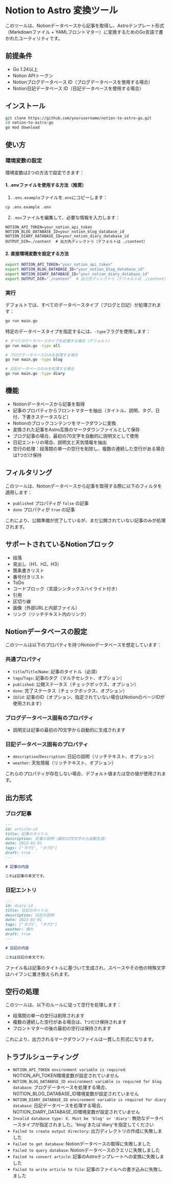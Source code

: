 # Notion to Astro 変換ツール

このツールは、Notionデータベースから記事を取得し、Astroテンプレート形式（Markdownファイル + YAMLフロントマター）に変換するためのGo言語で書かれたユーティリティです。

## 前提条件

- Go 1.24以上
- Notion APIトークン
- Notionブログデータベース ID（ブログデータベースを使用する場合）
- Notion日記データベース ID（日記データベースを使用する場合）

## インストール

```bash
git clone https://github.com/yourusername/notion-to-astro-go.git
cd notion-to-astro-go
go mod download
```

## 使い方

### 環境変数の設定

環境変数は2つの方法で設定できます：

#### 1. .envファイルを使用する方法（推奨）

1. `.env.example`ファイルを`.env`にコピーします：

```bash
cp .env.example .env
```

2. `.env`ファイルを編集して、必要な情報を入力します：

```
NOTION_API_TOKEN=your_notion_api_token
NOTION_BLOG_DATABASE_ID=your_notion_blog_database_id
NOTION_DIARY_DATABASE_ID=your_notion_diary_database_id
OUTPUT_DIR=./content  # 出力先ディレクトリ（デフォルトは ./content）
```

#### 2. 直接環境変数を設定する方法

```bash
export NOTION_API_TOKEN="your_notion_api_token"
export NOTION_BLOG_DATABASE_ID="your_notion_blog_database_id"
export NOTION_DIARY_DATABASE_ID="your_notion_diary_database_id"
export OUTPUT_DIR="./content"  # 出力先ディレクトリ（デフォルトは ./content）
```

### 実行

デフォルトでは、すべてのデータベースタイプ（ブログと日記）が処理されます：

```bash
go run main.go
```

特定のデータベースタイプを指定するには、`-type`フラグを使用します：

```bash
# すべてのデータベースタイプを処理する場合（デフォルト）
go run main.go -type all

# ブログデータベースのみを処理する場合
go run main.go -type blog

# 日記データベースのみを処理する場合
go run main.go -type diary
```

## 機能

- Notionデータベースから記事を取得
- 記事のプロパティからフロントマターを抽出（タイトル、説明、タグ、日付、下書きステータスなど）
- Notionのブロックコンテンツをマークダウンに変換
- 変換された記事をAstro互換のマークダウンファイルとして保存
- ブログ記事の場合、最初の70文字を自動的に説明文として使用
- 日記エントリの場合、説明文と天気情報を抽出
- 空行の処理：段落間の単一の空行を削除し、複数の連続した空行がある場合は1つだけ保持

## フィルタリング

このツールは、Notionデータベースから記事を取得する際に以下のフィルタを適用します：

- `published` プロパティが `false` の記事
- `done` プロパティが `true` の記事

これにより、公開準備が完了しているが、まだ公開されていない記事のみが処理されます。

## サポートされているNotionブロック

- 段落
- 見出し（H1、H2、H3）
- 箇条書きリスト
- 番号付きリスト
- ToDo
- コードブロック（言語シンタックスハイライト付き）
- 引用
- 区切り線
- 画像（外部URLと内部ファイル）
- リンク（リッチテキスト内のリンク）

## Notionデータベースの設定

このツールは以下のプロパティを持つNotionデータベースを想定しています：

### 共通プロパティ
- `title`/`Title`/`Name`: 記事のタイトル（必須）
- `tags`/`Tags`: 記事のタグ（マルチセレクト、オプション）
- `published`: 公開ステータス（チェックボックス、オプション）
- `done`: 完了ステータス（チェックボックス、オプション）
- `ID`/`id`: 記事のID（オプション、指定されていない場合はNotionのページIDが使用されます）

### ブログデータベース固有のプロパティ
- 説明文は記事の最初の70文字から自動的に生成されます

### 日記データベース固有のプロパティ
- `description`/`Description`: 日記の説明（リッチテキスト、オプション）
- `weather`: 天気情報（リッチテキスト、オプション）

これらのプロパティが存在しない場合、デフォルト値または空の値が使用されます。

## 出力形式

### ブログ記事

```markdown
---
id: article-id
title: 記事のタイトル
description: 記事の説明（最初の70文字から自動生成）
date: 2023-01-01
tags: ["タグ1", "タグ2"]
draft: true
---

# 記事の内容

これは記事の本文です。
```

### 日記エントリ

```markdown
---
id: diary-id
title: 日記のタイトル
description: 日記の説明
date: 2023-01-01
tags: ["タグ1", "タグ2"]
weather: 晴れ
draft: true
---

# 日記の内容

これは日記の本文です。
```

ファイル名は記事のタイトルに基づいて生成され、スペースやその他の特殊文字はハイフンに置き換えられます。

## 空行の処理

このツールは、以下のルールに従って空行を処理します：

- 段落間の単一の空行は削除されます
- 複数の連続した空行がある場合は、1つだけ保持されます
- フロントマターの後の最初の空行は保持されます

これにより、出力されるマークダウンファイルは一貫した形式になります。

## トラブルシューティング

- `NOTION_API_TOKEN environment variable is required`: NOTION_API_TOKEN環境変数が設定されていません
- `NOTION_BLOG_DATABASE_ID environment variable is required for blog database`: ブログデータベースを処理する場合、NOTION_BLOG_DATABASE_ID環境変数が設定されていません
- `NOTION_DIARY_DATABASE_ID environment variable is required for diary database`: 日記データベースを処理する場合、NOTION_DIARY_DATABASE_ID環境変数が設定されていません
- `Invalid database type: X. Must be 'blog' or 'diary'`: 無効なデータベースタイプが指定されました。'blog'または'diary'を指定してください
- `Failed to create output directory`: 出力ディレクトリの作成に失敗しました
- `Failed to get database`: Notionデータベースの取得に失敗しました
- `Failed to query database`: Notionデータベースのクエリに失敗しました
- `Failed to convert article`: 記事のAstroテンプレートへの変換に失敗しました
- `Failed to write article to file`: 記事のファイルへの書き込みに失敗しました
